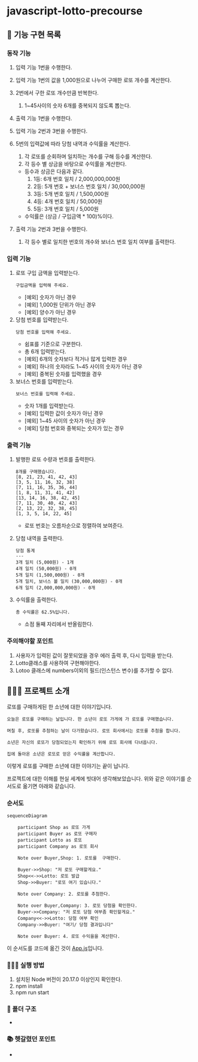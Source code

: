 # javascript-lotto-precourse

## 🔨 기능 구현 목록

### 동작 기능

1. 입력 기능 1번을 수행한다.
2. 입력 기능 1번의 값을 1,000원으로 나누어 구매한 로또 개수를 계산한다.
3. 2번에서 구한 로또 개수만큼 반복한다.
   1. 1~45사이의 숫자 6개를 중복되지 않도록 뽑는다.
4. 출력 기능 1번을 수행한다.
5. 입력 기능 2번과 3번을 수행한다.
6. 5번의 입력값에 따라 당첨 내역과 수익률을 계산한다.

   1. 각 로또를 순회하며 일치하는 개수를 구해 등수를 계산한다.
   2. 각 등수 별 상금을 바탕으로 수익률을 계산한다.

   - 등수과 상금은 다음과 같다.
     1. 1등: 6개 번호 일치 / 2,000,000,000원
     2. 2등: 5개 번호 + 보너스 번호 일치 / 30,000,000원
     3. 3등: 5개 번호 일치 / 1,500,000원
     4. 4등: 4개 번호 일치 / 50,000원
     5. 5등: 3개 번호 일치 / 5,000원
   - 수익률은 (상금 / 구입금액 \* 100)%이다.

7. 출력 기능 2번과 3번을 수행한다.
   1. 각 등수 별로 일치한 번호의 개수와 보너스 번호 일치 여부를 출력한다.

### 입력 기능

1. 로또 구입 금액을 입력받는다.
   ```
   구입금액을 입력해 주세요.
   ```
   - [예외] 숫자가 아닌 경우
   - [예외] 1,000원 단위가 아닌 경우
   - [예외] 양수가 아닌 경우
2. 당첨 번호를 입력받는다.
   ```
   당첨 번호를 입력해 주세요.
   ```
   - 쉼표를 기준으로 구분한다.
   - 총 6개 입력받는다.
   - [예외] 6개의 숫자보다 적거나 많게 입력한 경우
   - [예외] 하나의 숫자라도 1~45 사이의 숫자가 아닌 경우
   - [예외] 중복된 숫자를 입력했을 경우
3. 보너스 번호를 입력받는다.
   ```
   보너스 번호를 입력해 주세요.
   ```
   - 숫자 1개를 입력받는다.
   - [예외] 입력한 값이 숫자가 아닌 경우
   - [예외] 1~45 사이의 숫자가 아닌 경우
   - [예외] 당첨 번호와 중복되는 숫자가 있는 경우

### 출력 기능

1. 발행한 로또 수량과 번호를 출력한다.

   ```
   8개를 구매했습니다.
   [8, 21, 23, 41, 42, 43]
   [3, 5, 11, 16, 32, 38]
   [7, 11, 16, 35, 36, 44]
   [1, 8, 11, 31, 41, 42]
   [13, 14, 16, 38, 42, 45]
   [7, 11, 30, 40, 42, 43]
   [2, 13, 22, 32, 38, 45]
   [1, 3, 5, 14, 22, 45]
   ```

   - 로또 번호는 오름차순으로 정렬하여 보여준다.

2. 당첨 내역을 출력한다.

   ```
   당첨 통계
   ---
   3개 일치 (5,000원) - 1개
   4개 일치 (50,000원) - 0개
   5개 일치 (1,500,000원) - 0개
   5개 일치, 보너스 볼 일치 (30,000,000원) - 0개
   6개 일치 (2,000,000,000원) - 0개
   ```

3. 수익률을 출력한다.
   ```
   총 수익률은 62.5%입니다.
   ```
   - 소점 둘째 자리에서 반올림한다.

### 주의해야할 포인트

1. 사용자가 입력된 값이 잘못되었을 경우 에러 출력 후, 다시 입력을 받는다.
2. Lotto클래스를 사용하여 구현해야한다.
3. Lotoo 클래스에 numbers이외의 필드(인스턴스 변수)를 추가할 수 없다.

## 🏄🏼‍♂️ 프로젝트 소개

로또를 구매하게된 한 소년에 대한 이야기입니다.

```
오늘은 로또를 구매하는 날입니다. 한 소년이 로또 가게에 가 로또를 구매했습니다.

며칠 후, 로또를 추첨하는 날이 다가왔습니다. 로또 회사에서는 로또를 추첨을 합니다.

소년은 자신의 로또가 당첨되었는지 확인하기 위해 로또 회사에 다녀옵니다.

집에 돌아온 소년은 로또로 얻은 수익률을 계산합니다.
```

이렇게 로또를 구매한 소년에 대한 이야기는 끝이 납니다.

프로젝트에 대한 이해를 현실 세계에 빗대어 생각해보았습니다. 위와 같은 이야기를 순서도로 옮기면 아래와 같습니다.

### 순서도

```mermaid
sequenceDiagram

    participant Shop as 로또 가게
    participant Buyer as 로또 구매자
    participant Lotto as 로또
    participant Company as 로또 회사

    Note over Buyer,Shop: 1. 로또를  구매한다.

    Buyer->>Shop: "저 로또 구매할게요."
    Shop<<->>Lotto: 로또 발급
    Shop->>Buyer: "로또 여기 있습니다."

    Note over Company: 2. 로또를 추첨한다.

    Note over Buyer,Company: 3. 로또 당첨을 확인한다.
    Buyer->>Company: "저 로또 당첨 여부좀 확인할게요."
    Company<<->>Lotto: 당첨 여부 확인
    Company->>Buyer: "여기/ 당첨 결과입니다"

    Note over Buyer: 4. 로또 수익을을 계산한다.

```

이 순서도를 코드에 옮긴 것이 [App.js](./src//App.js)입니다.

### 🧑🏻‍💻 실행 방법

1. 설치된 Node 버전이 20.17.0 이상인지 확인한다.
2. npm install
3. npm run start

### 📂 폴더 구조

-

### 📚 헷갈렸던 포인트

-
